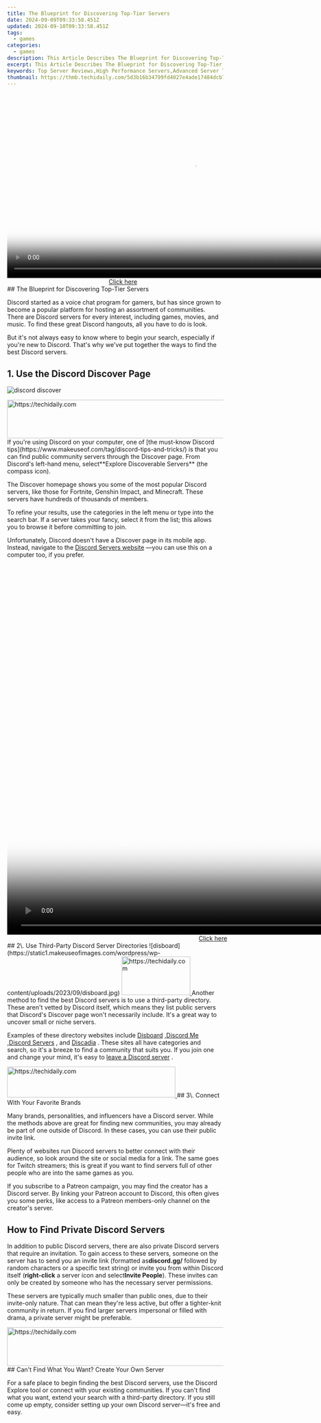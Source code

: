 ```yaml
---
title: The Blueprint for Discovering Top-Tier Servers
date: 2024-09-09T09:33:58.451Z
updated: 2024-09-10T09:33:58.451Z
tags:
  - games
categories:
  - games
description: This Article Describes The Blueprint for Discovering Top-Tier Servers
excerpt: This Article Describes The Blueprint for Discovering Top-Tier Servers
keywords: Top Server Reviews,High Performance Servers,Advanced Server Tech,Premium Server Selection,Leading Server Brands,Optimal Server Options,Elite Server Solutions
thumbnail: https://thmb.techidaily.com/5d3b16b34799fd4027e4ade17484dcb7de0969abd15218a509c4db117b716df9.jpg
---
```


<!-- affiliate ads begin -->
<span id="1424531">
					<video width="864" height="NaN" style="cursor:pointer"
           poster="//a.impactradius-go.com/display-clicktoplayimage/1424531.png"
           onclick="if(!this.playClicked){this.play();this.setAttribute('controls',true);this.playClicked=true;}">
	   <source src="//a.impactradius-go.com/display-ad/16446-1424531">
	   <img src="//a.impactradius-go.com/display-clicktoplayimage/1424531.png" style="border: none; height: 100%; width: 100%; object-fit: contain">
	</video>
	<div style="width:540px;text-align:center"><a href="javascript:window.open(decodeURIComponent('https%3A%2F%2Flaganoo.pxf.io%2Fc%2F5597632%2F1424531%2F16446'), '_blank');void(0);">Click here</a></div>
</span>
<img height="0" width="0" src="https://imp.pxf.io/i/5597632/1424531/16446" style="position:absolute;visibility:hidden;" border="0" />
<!-- affiliate ads end -->
## The Blueprint for Discovering Top-Tier Servers

 Discord started as a voice chat program for gamers, but has since grown to become a popular platform for hosting an assortment of communities. There are Discord servers for every interest, including games, movies, and music. To find these great Discord hangouts, all you have to do is look.

 But it's not always easy to know where to begin your search, especially if you're new to Discord. That's why we've put together the ways to find the best Discord servers.

## 1\. Use the Discord Discover Page
![discord discover](https://static1.makeuseofimages.com/wordpress/wp-content/uploads/2023/09/discord-discover.jpg)

<!-- affiliate ads begin -->
<a href="https://aidotcom.pxf.io/c/5597632/2129043/19576" target="_top" id="2129043">
  <img src="//a.impactradius-go.com/display-ad/19576-2129043" border="0" alt="https://techidaily.com" width="728" height="90"/>
</a>
<img height="0" width="0" src="https://aidotcom.pxf.io/i/5597632/2129043/19576" style="position:absolute;visibility:hidden;" border="0" />
<!-- affiliate ads end -->
 If you're using Discord on your computer, one of [the must-know Discord tips](https://www.makeuseof.com/tag/discord-tips-and-tricks/) is that you can find public community servers through the Discover page. From Discord's left-hand menu, select**Explore Discoverable Servers** (the compass icon).

 The Discover homepage shows you some of the most popular Discord servers, like those for Fortnite, Genshin Impact, and Minecraft. These servers have hundreds of thousands of members.

 To refine your results, use the categories in the left menu or type into the search bar. If a server takes your fancy, select it from the list; this allows you to browse it before committing to join.

 Unfortunately, Discord doesn't have a Discover page in its mobile app. Instead, navigate to the [Discord Servers website](https://discord.com/servers) —you can use this on a computer too, if you prefer.

<!-- affiliate ads begin -->
<span id="701707">
					<video width="1536" height="864" style="cursor:pointer"
           poster="//a.impactradius-go.com/display-clicktoplayimage/701707.png"
           onclick="if(!this.playClicked){this.play();this.setAttribute('controls',true);this.playClicked=true;}">
	   <source src="//a.impactradius-go.com/display-ad/7443-701707">
	   <img src="//a.impactradius-go.com/display-clicktoplayimage/701707.png" style="border: none; height: 100%; width: 100%; object-fit: contain">
	</video>
	<div style="width:960px;text-align:center"><a href="javascript:window.open(decodeURIComponent('https%3A%2F%2Fappsumo.8odi.net%2Fc%2F5597632%2F701707%2F7443'), '_blank');void(0);">Click here</a></div>
</span>
<img height="0" width="0" src="https://imp.pxf.io/i/5597632/701707/7443" style="position:absolute;visibility:hidden;" border="0" />
<!-- affiliate ads end -->
## 2\. Use Third-Party Discord Server Directories
![disboard](https://static1.makeuseofimages.com/wordpress/wp-content/uploads/2023/09/disboard.jpg)

<!-- affiliate ads begin -->
<a href="https://aligracehair.sjv.io/c/5597632/2115928/19272" target="_top" id="2115928">
  <img src="//a.impactradius-go.com/display-ad/19272-2115928" border="0" alt="https://techidaily.com" width="160" height="90"/>
</a>
<img height="0" width="0" src="https://aligracehair.sjv.io/i/5597632/2115928/19272" style="position:absolute;visibility:hidden;" border="0" />
<!-- affiliate ads end -->
 Another method to find the best Discord servers is to use a third-party directory. These aren't vetted by Discord itself, which means they list public servers that Discord's Discover page won't necessarily include. It's a great way to uncover small or niche servers.

 Examples of these directory websites include [Disboard](https://disboard.org/) ,[Discord Me](https://discord.me/servers) ,[Discord Servers](https://discordservers.com/) , and [Discadia](https://discadia.com/) . These sites all have categories and search, so it's a breeze to find a community that suits you. If you join one and change your mind, it's easy to [leave a Discord server](https://www.makeuseof.com/how-to-leave-discord-server/) .

<!-- affiliate ads begin -->
<a href="https://aligracehair.sjv.io/c/5597632/2115935/19272" target="_top" id="2115935">
  <img src="//a.impactradius-go.com/display-ad/19272-2115935" border="0" alt="https://techidaily.com" width="392" height="72"/>
</a>
<img height="0" width="0" src="https://aligracehair.sjv.io/i/5597632/2115935/19272" style="position:absolute;visibility:hidden;" border="0" />
<!-- affiliate ads end -->
## 3\. Connect With Your Favorite Brands

 Many brands, personalities, and influencers have a Discord server. While the methods above are great for finding new communities, you may already be part of one outside of Discord. In these cases, you can use their public invite link.

 Plenty of websites run Discord servers to better connect with their audience, so look around the site or social media for a link. The same goes for Twitch streamers; this is great if you want to find servers full of other people who are into the same games as you.

 If you subscribe to a Patreon campaign, you may find the creator has a Discord server. By linking your Patreon account to Discord, this often gives you some perks, like access to a Patreon members-only channel on the creator's server.

## How to Find Private Discord Servers

 In addition to public Discord servers, there are also private Discord servers that require an invitation. To gain access to these servers, someone on the server has to send you an invite link (formatted as**discord.gg/** followed by random characters or a specific text string) or invite you from within Discord itself (**right-click** a server icon and select**Invite People**). These invites can only be created by someone who has the necessary server permissions.

 These servers are typically much smaller than public ones, due to their invite-only nature. That can mean they're less active, but offer a tighter-knit community in return. If you find larger servers impersonal or filled with drama, a private server might be preferable.

<!-- affiliate ads begin -->
<a href="https://ephamedtechinc.pxf.io/c/5597632/2123511/26400" target="_top" id="2123511">
  <img src="//a.impactradius-go.com/display-ad/26400-2123511" border="0" alt="https://techidaily.com" width="728" height="90"/>
</a>
<img height="0" width="0" src="https://ephamedtechinc.pxf.io/i/5597632/2123511/26400" style="position:absolute;visibility:hidden;" border="0" />
<!-- affiliate ads end -->
## Can't Find What You Want? Create Your Own Server

 For a safe place to begin finding the best Discord servers, use the Discord Explore tool or connect with your existing communities. If you can't find what you want, extend your search with a third-party directory. If you still come up empty, consider setting up your own Discord server—it's free and easy.


<ins class="adsbygoogle"
     style="display:block"
     data-ad-format="autorelaxed"
     data-ad-client="ca-pub-7571918770474297"
     data-ad-slot="1223367746"></ins>



<ins class="adsbygoogle"
     style="display:block"
     data-ad-client="ca-pub-7571918770474297"
     data-ad-slot="8358498916"
     data-ad-format="auto"
     data-full-width-responsive="true"></ins>







